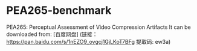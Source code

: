 # PEA265-benchmark
PEA265: Perceptual Assessment of Video Compression Artifacts
It can be downloaded from: [百度网盘] (链接： https://pan.baidu.com/s/1nEZO9_ovgcj1GjLKoT7BFg 提取码: ew3a)
